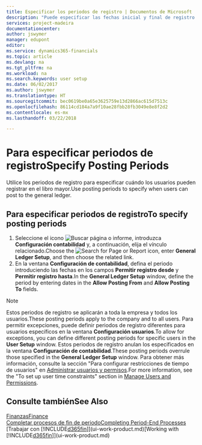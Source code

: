 ```yaml
---
title: Especificar los periodos de registro | Documentos de Microsoft
description: "Puede especificar las fechas inicial y final de registro para configurar cuándo pueden los usuarios hacer registros en la contabilidad."
services: project-madeira
documentationcenter: 
author: jswymer
manager: edupont
editor: 
ms.service: dynamics365-financials
ms.topic: article
ms.devlang: na
ms.tgt_pltfrm: na
ms.workload: na
ms.search.keywords: user setup
ms.date: 06/02/2017
ms.author: jswymer
ms.translationtype: HT
ms.sourcegitcommit: bec0619be0a65e3625759e13d2866ac615d7513c
ms.openlocfilehash: 86114cd184a7a9f10ae28fbb28fb3049e8e8f2d2
ms.contentlocale: es-mx
ms.lasthandoff: 03/22/2018

---
```

# <a name="specify-posting-periods"></a><span data-ttu-id="c64c6-103">Para especificar periodos de registro</span><span class="sxs-lookup"><span data-stu-id="c64c6-103">Specify Posting Periods</span></span>
<span data-ttu-id="c64c6-104">Utilice los periodos de registro para especificar cuándo los usuarios pueden registrar en el libro mayor.</span><span class="sxs-lookup"><span data-stu-id="c64c6-104">Use posting periods to specify when users can post to the general ledger.</span></span>  

## <a name="to-specify-posting-periods"></a><span data-ttu-id="c64c6-105">Para especificar periodos de registro</span><span class="sxs-lookup"><span data-stu-id="c64c6-105">To specify posting periods</span></span>
1. <span data-ttu-id="c64c6-106">Seleccione el icono ![Buscar página o informe](media/ui-search/search_small.png "icono Buscar página o informe"), introduzca **Configuración contabilidad** y, a continuación, elija el vínculo relacionado.</span><span class="sxs-lookup"><span data-stu-id="c64c6-106">Choose the ![Search for Page or Report](media/ui-search/search_small.png "Search for Page or Report icon") icon, enter **General Ledger Setup**, and then choose the related link.</span></span>  
2. <span data-ttu-id="c64c6-107">En la ventana **Configuración de contabilidad**, defina el periodo introduciendo las fechas en los campos **Permitir registro desde** y **Permitir registro hasta**.</span><span class="sxs-lookup"><span data-stu-id="c64c6-107">In the **General Ledger Setup** window, define the period by entering dates in the **Allow Posting From** and **Allow Posting To** fields.</span></span>  

> [!NOTE]  
>   <span data-ttu-id="c64c6-108">Estos periodos de registro se aplicarán a toda la empresa y todos los usuarios.</span><span class="sxs-lookup"><span data-stu-id="c64c6-108">These posting periods apply to the company and to all users.</span></span> <span data-ttu-id="c64c6-109">Para permitir excepciones, puede definir periodos de registro diferentes para usuarios específicos en la ventana **Configuración usuarios**.</span><span class="sxs-lookup"><span data-stu-id="c64c6-109">To allow for exceptions, you can define different posting periods for specific users in the **User Setup** window.</span></span> <span data-ttu-id="c64c6-110">Estos periodos de registro anulan los especificados en la ventana **Configuración de contabilidad**.</span><span class="sxs-lookup"><span data-stu-id="c64c6-110">These posting periods overrule those specified in the **General Ledger Setup** window.</span></span> <span data-ttu-id="c64c6-111">Para obtener más información, consulte la sección "Para configurar restricciones de tiempo de usuarios" en [Administrar usuarios y permisos](ui-how-users-permissions.md).</span><span class="sxs-lookup"><span data-stu-id="c64c6-111">For more information, see the "To set up user time constraints" section in [Manage Users and Permissions](ui-how-users-permissions.md).</span></span>

## <a name="see-also"></a><span data-ttu-id="c64c6-112">Consulte también</span><span class="sxs-lookup"><span data-stu-id="c64c6-112">See Also</span></span>
[<span data-ttu-id="c64c6-113">Finanzas</span><span class="sxs-lookup"><span data-stu-id="c64c6-113">Finance</span></span>](finance.md)  
[<span data-ttu-id="c64c6-114">Completar procesos de fin de periodo</span><span class="sxs-lookup"><span data-stu-id="c64c6-114">Completing Period-End Processes</span></span>](year-how-complete-period-end-processes.md)  
<span data-ttu-id="c64c6-115">[Trabajar con [!INCLUDE[d365fin](includes/d365fin_md.md)]](ui-work-product.md)</span><span class="sxs-lookup"><span data-stu-id="c64c6-115">[Working with [!INCLUDE[d365fin](includes/d365fin_md.md)]](ui-work-product.md)</span></span>

